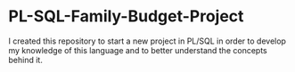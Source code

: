 # PL-SQL-Family-Budget-Project
I created this repository to start a new project in PL/SQL in order to develop my knowledge of this language and to better understand the concepts behind it. 
